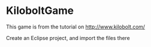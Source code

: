 KiloboltGame
============

This game is from the tutorial on http://www.kilobolt.com/

Create an Eclipse project, and import the files there